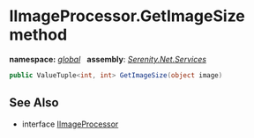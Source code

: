# IImageProcessor.GetImageSize method
**namespace:** *[global](../../README.md#global-namespace)*   **assembly**: *[Serenity.Net.Services](../../README.md)*

```csharp
public ValueTuple<int, int> GetImageSize(object image)
```

## See Also

* interface [IImageProcessor](../IImageProcessor.md)